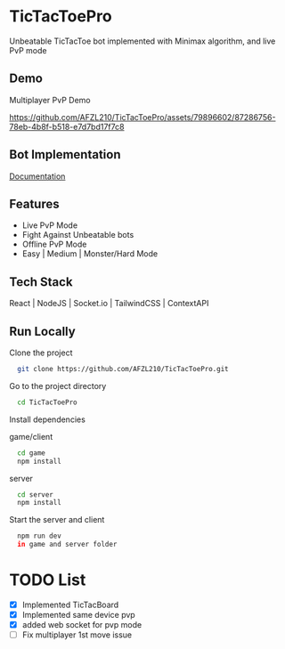 
# TicTacToePro

Unbeatable TicTacToe bot implemented with Minimax algorithm, and live PvP mode


## Demo

Multiplayer PvP Demo




https://github.com/AFZL210/TicTacToePro/assets/79896602/87286756-78eb-4b8f-b518-e7d7bd17f7c8




## Bot Implementation

[Documentation](https://en.wikipedia.org/wiki/Minimax)


## Features

- Live PvP Mode
- Fight Against Unbeatable bots
- Offline PvP Mode
- Easy | Medium | Monster/Hard Mode


## Tech Stack

React | NodeJS | Socket.io | TailwindCSS | ContextAPI


## Run Locally

Clone the project

```bash
  git clone https://github.com/AFZL210/TicTacToePro.git
```

Go to the project directory

```bash
  cd TicTacToePro
```

Install dependencies

game/client
```bash
  cd game
  npm install
```

server
```bash
  cd server
  npm install
```

Start the server and client

```bash
  npm run dev
  in game and server folder
```

# TODO List

- [x] Implemented TicTacBoard
- [x] Implemented same device pvp
- [x] added web socket for pvp mode
- [ ] Fix multiplayer 1st move issue
